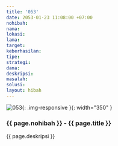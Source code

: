 ```yaml
---
title: '053'
date: 2053-01-23 11:08:00 +07:00
nohibah:
nama:
lokasi:
lama:
target:
keberhasilan:
tipe:
strategi:
dana:
deskripsi:
masalah:
solusi:
layout: hibah
---
```


![053](/static/img/hibahcms/053.png){: .img-responsive }{: width="350" }

### {{ page.nohibah }} - {{ page.title }}

{{ page.deskripsi }}
